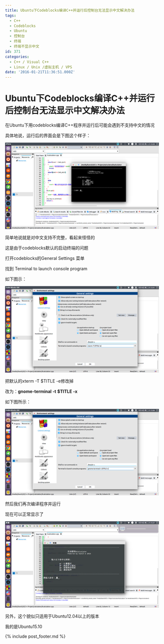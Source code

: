 ```yaml
---
title: Ubuntu下Codeblocks编译C++并运行后控制台无法显示中文解决办法
tags:
  - C++
  - Codeblocks
  - Ubuntu
  - 控制台
  - 终端
  - 终端不显示中文
id: 371
categories:
  - C++ / Visual C++
  - Linux / Unix /虚拟主机 / VPS
date: '2016-01-21T11:36:51.000Z'
---
```


# Ubuntu下Codeblocks编译C++并运行后控制台无法显示中文解决办法

在Ubuntu下用codeblocks编译C++程序并运行后可能会遇到不支持中文的情况

具体地说，运行后的界面会是下图这个样子：

![CB\_TERMINAL\_PROBLEM \(4\)](https://raw.githubusercontent.com/ankanch/blog/master/images/wp-content/uploads/2016/01/CB_TERMINAL_PROBLEM-4.png)

简单地说就是对中文支持不完整，看起来怪怪的

这是由于codeblocks默认的启动终端的问题

打开codeblocks的General Settings 菜单

找到 Terminal to launch console program

如下图示：

![CB\_TERMINAL\_PROBLEM \(3\)](https://raw.githubusercontent.com/ankanch/blog/master/images/wp-content/uploads/2016/01/CB_TERMINAL_PROBLEM-3.png)

把默认的xterm -T $TITLE -e修改掉

改为：**gnome-terminal -t** **$TITLE -x**

如下图所示：

[![CB\_TERMINAL\_PROBLEM \(1\)](https://raw.githubusercontent.com/ankanch/blog/master/images/wp-content/uploads/2016/01/CB_TERMINAL_PROBLEM-1.png)](https://raw.githubusercontent.com/ankanch/blog/master/images/wp-content/uploads/2016/01/CB_TERMINAL_PROBLEM-1.png)

然后我们再次编译程序并运行

现在可以正常显示了

[![CB\_TERMINAL\_PROBLEM \(2\)](https://raw.githubusercontent.com/ankanch/blog/master/images/wp-content/uploads/2016/01/CB_TERMINAL_PROBLEM-2.png)](https://raw.githubusercontent.com/ankanch/blog/master/images/wp-content/uploads/2016/01/CB_TERMINAL_PROBLEM-2.png)

另外，这个貌似只适用于Ubuntu12.04以上的版本

我的是Ubuntu15.10

[ ](https://raw.githubusercontent.com/ankanch/blog/master/images/wp-content/uploads/2016/01/CB_TERMINAL_PROBLEM-3.png)





{% include post_footer.md %}